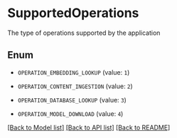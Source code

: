 # SupportedOperations

The type of operations supported by the application

## Enum

* `OPERATION_EMBEDDING_LOOKUP` (value: `1`)

* `OPERATION_CONTENT_INGESTION` (value: `2`)

* `OPERATION_DATABASE_LOOKUP` (value: `3`)

* `OPERATION_MODEL_DOWNLOAD` (value: `4`)

[[Back to Model list]](../README.md#documentation-for-models) [[Back to API list]](../README.md#documentation-for-api-endpoints) [[Back to README]](../README.md)


